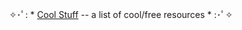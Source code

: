 <p align="center">
✧･ﾟ: * <a href="https://github.com/ellaxx16/Stuff/blob/main/Cool.md">Cool Stuff</a> -- a list of cool/free resources * :･ﾟ✧
